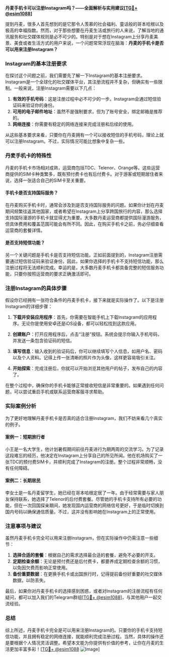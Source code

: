 **丹麦手机卡可以注册Instagram吗？——全面解析与实用建议[[TG💪+ @esim1088](https://t.me/s/esim1088)]**

提到丹麦，很多人首先想到的是它那令人羡慕的社会福利、童话般的哥本哈根以及极高的幸福指数。然而，对于那些想要在丹麦生活或旅行的人来说，了解当地的通讯服务和社交媒体规则是必不可少的。特别是对于想在Instagram上分享丹麦美景、美食或者生活方式的用户来说，一个问题常常浮现在脑海：**丹麦的手机卡是否可以用来注册Instagram？**

### Instagram的基本注册要求

在探讨这个问题之前，我们需要先了解一下Instagram的基本注册要求。Instagram是一个全球化的社交媒体平台，其注册流程并不复杂，但确实有一些限制。一般来说，注册Instagram需要以下几点：

1. **有效的手机号码**：这是注册过程中必不可少的一步。Instagram会通过短信验证码来验证你的身份。
2. **可用的电子邮件地址**：虽然不是强制要求，但为了账号安全，绑定邮箱是推荐的。
3. **网络连接**：你需要有稳定的网络连接来完成注册和后续的使用。

从这些基本要求来看，只要你在丹麦拥有一个可以接收短信的手机号码，理论上就可以注册Instagram。不过，实际情况可能比想象中复杂一些。

### 丹麦手机卡的特殊性

丹麦的手机卡市场相对成熟，运营商包括TDC、Telenor、Orange等。这些运营商提供的SIM卡种类繁多，既有预付费卡也有后付费卡。对于游客或短期居住者来说，选择一张适合自己的SIM卡至关重要。

#### 手机卡是否支持国际服务？

在丹麦购买手机卡时，通常会涉及到是否支持国际服务的问题。如果你计划在丹麦期间频繁往返其他国家，或者希望在Instagram上分享跨国旅行的内容，那么选择支持国际漫游的手机卡就显得尤为重要。大多数丹麦运营商都提供国际漫游服务，但具体费用和覆盖范围可能会有所不同。因此，在购买手机卡之前，务必仔细查看运营商的套餐详情。

#### 是否支持短信功能？

另一个关键问题是手机卡是否支持短信功能。正如前面提到的，Instagram注册需要通过短信验证码来验证身份。因此，如果你选择的手机卡不支持短信功能，那么注册过程将无法顺利完成。幸运的是，大多数丹麦手机卡都具备完整的短信服务功能，只要你按照运营商的要求正确激活即可。

### 注册Instagram的具体步骤

假设你已经拥有一张符合条件的丹麦手机卡，接下来就是实际操作了。以下是注册Instagram的详细步骤：

1. **下载并安装应用程序**：首先，你需要在智能手机上下载Instagram的应用程序。无论你是使用安卓还是iOS设备，都可以轻松找到这款应用。
   
2. **创建账户**：打开应用程序后，点击“注册”按钮。系统会提示你输入手机号码，并发送一条包含验证码的短信。

3. **填写信息**：输入收到的验证码后，你可以继续填写个人信息，如用户名、密码以及个人资料。记得上传一张清晰的照片作为头像，这样更容易吸引关注。

4. **开始探索**：完成注册后，你就可以开始浏览其他用户的帖子，发布自己的内容了。

在整个过程中，确保你的手机卡能够正常接收短信是非常重要的。如果遇到任何问题，可以尝试重启手机或联系运营商客服寻求帮助。

### 实际案例分析

为了更好地理解丹麦手机卡是否真的适合注册Instagram，我们不妨来看几个真实的例子。

#### 案例一：短期旅行者

小王是一名大学生，他计划暑假期间前往丹麦进行为期两周的交流学习。为了记录这段难忘的经历，他决定在Instagram上分享自己的所见所闻。他在机场购买了一张TDC的预付费SIM卡，并顺利完成了Instagram的注册。整个过程非常顺畅，没有任何障碍。

#### 案例二：长期居民

李女士是一名丹麦留学生，她已经在哥本哈根定居了一年。由于经常需要与家人朋友保持联系，她选择了Telenor的后付费套餐。尽管她的手机卡支持所有必要的功能，但在一次回国探亲期间，她发现国内运营商的网络信号更好，于是临时切换到国内号码以确保通信质量。不过，这并没有影响她在Instagram上的正常使用。

### 注意事项与建议

虽然丹麦手机卡完全可以用来注册Instagram，但在实际操作中仍需注意一些细节：

1. **选择合适的套餐**：根据自己的需求选择最合适的套餐，避免不必要的开支。
2. **定期检查余额**：无论是预付费还是后付费卡，都要养成定期检查余额的习惯，以免因欠费而影响正常使用。
3. **备份重要数据**：在更换手机卡或出国旅行时，记得提前备份好重要的社交媒体数据，以防丢失。

最后，如果你对丹麦手机卡的选择感到困惑，或者对Instagram的注册流程有任何疑问，都可以加入我们的Telegram群组[[TG💪+ @esim1088](https://t.me/s/esim1088)]，与其他用户一起交流经验。

### 总结

综上所述，丹麦手机卡完全是可以用来注册Instagram的。只要你的手机卡支持短信功能，并且拥有稳定的网络连接，就能顺利完成注册过程。当然，具体的操作还是要根据个人情况灵活调整。希望本文能为你提供有价值的参考，让你在丹麦的生活更加丰富多彩！[[TG💪+ @esim1088](https://t.me/s/esim1088) ![Image](https://i.postimg.cc/4NQfJmqS/Snipaste-2025-05-13-00-14-12.png)]